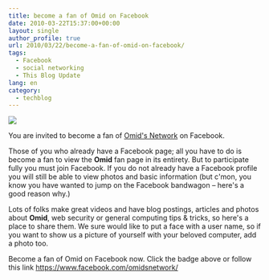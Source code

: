 ```yaml
---
title: become a fan of Omid on Facebook
date: 2010-03-22T15:37:00+00:00
layout: single
author_profile: true
url: 2010/03/22/become-a-fan-of-omid-on-facebook/
tags:
  - Facebook
  - social networking
  - This Blog Update
lang: en
category: 
  - techblog
---
```

[![](http://3.bp.blogspot.com/_vaUVXcmC3OI/S6eHnDRVXxI/AAAAAAAABV4/7PvoSIKC2A0/s1600/facebook%20badge.png)](https://www.facebook.com/omidsnetwork/)

You are invited to become a fan of [Omid's Network](https://www.facebook.com/omidsnetwork/) on Facebook.

Those of you who already have a Facebook page; all you have to do is become a fan to view the **Omid** fan page in its entirety. But to participate fully you must join Facebook. If you do not already have a Facebook profile you will still be able to view photos and basic information (but c'mon, you know you have wanted to jump on the Facebook bandwagon – here's a good reason why.)

Lots of folks make great videos and have blog postings, articles and photos about **Omid**, web security or general computing tips & tricks, so here's a place to share them. We sure would like to put a face with a user name, so if you want to show us a picture of yourself with your beloved computer, add a photo too.

Become a fan of Omid on Facebook now. Click the badge above or follow this link <https://www.facebook.com/omidsnetwork/>